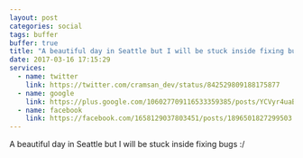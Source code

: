 ```yaml
---
layout: post
categories: social
tags: buffer
buffer: true
title: "A beautiful day in Seattle but I will be stuck inside fixing bugs :/"
date: 2017-03-16 17:15:29
services: 
  - name: twitter
    link: https://twitter.com/cramsan_dev/status/842529809188175877
  - name: google
    link: https://plus.google.com/106027709116533359385/posts/YCVyr4uaBUS
  - name: facebook
    link: https://facebook.com/1658129037803451/posts/1896501827299503
---
```

A beautiful day in Seattle but I will be stuck inside fixing bugs :/
